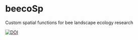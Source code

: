 # beecoSp
Custom spatial functions for bee landscape ecology research


[![DOI](https://zenodo.org/badge/120662758.svg)](https://zenodo.org/badge/latestdoi/120662758)
